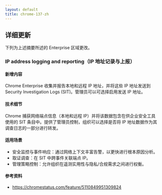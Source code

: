 ```yaml
---
layout: default
title: chrome-137-zh
---
```


## 详细更新

下列为上述摘要所述的 Enterprise 区域更改。

### IP address logging and reporting（IP 地址记录与上报）

#### 新增内容
Chrome Enterprise 收集并报告本地和远程 IP 地址，并将这些 IP 地址发送到 Security Investigation Logs (SIT)。管理员可以可选择启用发送 IP 地址。

#### 技术细节
Chrome 捕获网络端点信息（本地和远程 IP）并将该数据包含在供企业安全工具使用的 SIT 条目中。提供了管理员控制，组织可以选择是否将 IP 地址数据作为其调查日志的一部分进行转发。

#### 适用场景
- 安全监控与事件响应：通过网络上下文丰富告警，以更快进行根本原因分析。
- 取证调查：在 SIT 中跨事件关联端点 IP。
- 管理策略控制：允许组织在遥测实用性与隐私/合规需求之间进行权衡。

#### 参考资料
- https://chromestatus.com/feature/5110849951309824
